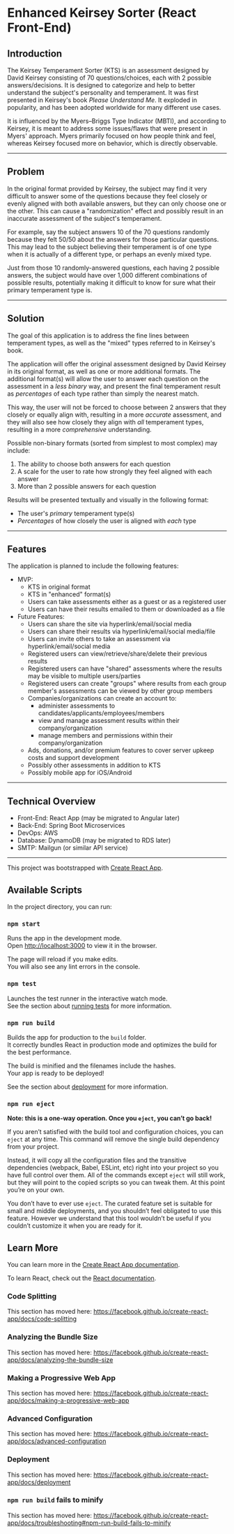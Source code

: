# Enhanced Keirsey Sorter (React Front-End)

## Introduction

The Keirsey Temperament Sorter (KTS) is an assessment designed by David Keirsey consisting of 70 questions/choices, each with 2 possible answers/decisions. It is designed to categorize and help to better understand the subject's personality and temperament. It was first presented in Keirsey's book *Please Understand Me*. It exploded in popularity, and has been adopted worldwide for many different use cases. 

It is influenced by the Myers–Briggs Type Indicator (MBTI), and according to Keirsey, it is meant to address some issues/flaws that were present in Myers' approach. Myers primarily focused on how people think and feel, whereas Keirsey focused more on behavior, which is directly observable.

---

## Problem

In the original format provided by Keirsey, the subject may find it very difficult to answer some of the questions because they feel closely or evenly aligned with both available answers, but they can only choose one or the other. This can cause a "randomization" effect and possibly result in an inaccurate assessment of the subject's temperament.

For example, say the subject answers 10 of the 70 questions randomly because they felt 50/50 about the answers for those particular questions. This may lead to the subject believing their temperament is of one type when it is actually of a different type, or perhaps an evenly mixed type. 

Just from those 10 randomly-answered questions, each having 2 possible answers, the subject would have over 1,000 different combinations of possible results, potentially making it difficult to know for sure what their primary temperament type is.

---

## Solution

The goal of this application is to address the fine lines between temperament types, as well as the "mixed" types referred to in Keirsey's book.

The application will offer the original assessment designed by David Keirsey in its original format, as well as one or more additional formats. The additional format(s) will allow the user to answer each question on the assessment in a *less binary* way, and present the final temperament result as *percentages* of each type rather than simply the nearest match.

This way, the user will not be forced to choose between 2 answers that they closely or equally align with, resulting in a more *accurate* assessment, and they will also see how closely they align with *all* temperament types, resulting in a more *comprehensive* understanding.

Possible non-binary formats (sorted from simplest to most complex) may include:
1. The ability to choose both answers for each question
2. A scale for the user to rate how strongly they feel aligned with each answer
3. More than 2 possible answers for each question

Results will be presented textually and visually in the following format:
- The user's *primary* temperament type(s)
- *Percentages* of how closely the user is aligned with *each* type

---

## Features

The application is planned to include the following features:
- MVP:
    - KTS in original format
    - KTS in "enhanced" format(s)
    - Users can take assessments either as a guest or as a registered user
    - Users can have their results emailed to them or downloaded as a file
- Future Features:
    - Users can share the site via hyperlink/email/social media
    - Users can share their results via hyperlink/email/social media/file
    - Users can invite others to take an assessment via hyperlink/email/social media
    - Registered users can view/retrieve/share/delete their previous results
    - Registered users can have "shared" assessments where the results may be visible to multiple users/parties
    - Registered users can create "groups" where results from each group member's assessments can be viewed by other group members
    - Companies/organizations can create an account to: 
        - administer assessments to candidates/applicants/employees/members
        - view and manage assessment results within their company/organization
        - manage members and permissions within their company/organization
    - Ads, donations, and/or premium features to cover server upkeep costs and support development
    - Possibly other assessments in addition to KTS
    - Possibly mobile app for iOS/Android

---

## Technical Overview
- Front-End: React App (may be migrated to Angular later)
- Back-End: Spring Boot Microservices
- DevOps: AWS
- Database: DynamoDB (may be migrated to RDS later)
- SMTP: Mailgun (or similar API service)

---

This project was bootstrapped with [Create React App](https://github.com/facebook/create-react-app).

## Available Scripts

In the project directory, you can run:

### `npm start`

Runs the app in the development mode.<br />
Open [http://localhost:3000](http://localhost:3000) to view it in the browser.

The page will reload if you make edits.<br />
You will also see any lint errors in the console.

### `npm test`

Launches the test runner in the interactive watch mode.<br />
See the section about [running tests](https://facebook.github.io/create-react-app/docs/running-tests) for more information.

### `npm run build`

Builds the app for production to the `build` folder.<br />
It correctly bundles React in production mode and optimizes the build for the best performance.

The build is minified and the filenames include the hashes.<br />
Your app is ready to be deployed!

See the section about [deployment](https://facebook.github.io/create-react-app/docs/deployment) for more information.

### `npm run eject`

**Note: this is a one-way operation. Once you `eject`, you can’t go back!**

If you aren’t satisfied with the build tool and configuration choices, you can `eject` at any time. This command will remove the single build dependency from your project.

Instead, it will copy all the configuration files and the transitive dependencies (webpack, Babel, ESLint, etc) right into your project so you have full control over them. All of the commands except `eject` will still work, but they will point to the copied scripts so you can tweak them. At this point you’re on your own.

You don’t have to ever use `eject`. The curated feature set is suitable for small and middle deployments, and you shouldn’t feel obligated to use this feature. However we understand that this tool wouldn’t be useful if you couldn’t customize it when you are ready for it.

## Learn More

You can learn more in the [Create React App documentation](https://facebook.github.io/create-react-app/docs/getting-started).

To learn React, check out the [React documentation](https://reactjs.org/).

### Code Splitting

This section has moved here: https://facebook.github.io/create-react-app/docs/code-splitting

### Analyzing the Bundle Size

This section has moved here: https://facebook.github.io/create-react-app/docs/analyzing-the-bundle-size

### Making a Progressive Web App

This section has moved here: https://facebook.github.io/create-react-app/docs/making-a-progressive-web-app

### Advanced Configuration

This section has moved here: https://facebook.github.io/create-react-app/docs/advanced-configuration

### Deployment

This section has moved here: https://facebook.github.io/create-react-app/docs/deployment

### `npm run build` fails to minify

This section has moved here: https://facebook.github.io/create-react-app/docs/troubleshooting#npm-run-build-fails-to-minify
